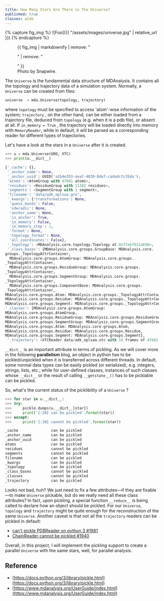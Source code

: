 ```yaml
---
title: How Many Stars Are There in The Universe?
published: true
classes: wide
---
```


{% capture fig_img %}
![Foo]({{ "/assets/images/universe.jpg" | relative_url }})
{% endcapture %}

<figure>
  {{ fig_img | markdownify | remove: "<p>" | remove: "</p>" }}
  <figcaption>Photo by Snapwire.</figcaption>
</figure>

The `Universe` is the fundamental data structure of MDAnalysis. It contains all the topology and trajectory data of a simulation system. Normally, a `Universe` can be created from files:

```python
universe  = mda.Universe(topology, trajectory)
```

where `topology` must be specified to access 'atom'-wise information of the system; `trajectory` , on the other hand, can be either loaded from a trajectory file, deduced from `topology` (e.g. when it is a pdb file), or absent at all. If `in_memory = True` , the trajectory will be loaded directly into memory with `MemoryReader`, while in default, it will be parsed as a corresponding reader for different types of trajectories.

Let's have a look at the stars in a `Universe` after it is created.

```python
>>> u = mda.Universe(GRO, XTC)
>>> print(u.__dict__)

{'_cache': {},
 '_anchor_name': None,
 '_anchor_uuid': UUID('a1b4e353-aeaf-4830-8de7-cadadcfc35da'),
 'atoms': <AtomGroup with 47681 atoms>,
 'residues': <ResidueGroup with 11302 residues>,
 'segments': <SegmentGroup with 1 segment>,
 'filename': 'data/adk_oplsaa.gro',
 '_kwargs': {'transformations': None,
  'guess_bonds': False,
  'vdwradii': None,
  'anchor_name': None,
  'is_anchor': True,
  'in_memory': False,
  'in_memory_step': 1,
  'format': None,
  'topology_format': None,
  'all_coordinates': False},
 '_topology': <MDAnalysis.core.topology.Topology at 0x7febf011a690>,
 '_class_bases': {MDAnalysis.core.groups.GroupBase: MDAnalysis.core.
groups._TopologyAttrContainer,
  MDAnalysis.core.groups.AtomGroup: MDAnalysis.core.groups.
_TopologyAttrContainer,
  MDAnalysis.core.groups.ResidueGroup: MDAnalysis.core.groups.
_TopologyAttrContainer,
  MDAnalysis.core.groups.SegmentGroup: MDAnalysis.core.groups.
_TopologyAttrContainer,
  MDAnalysis.core.groups.ComponentBase: MDAnalysis.core.groups.
_TopologyAttrContainer,
MDAnalysis.core.groups.Atom: MDAnalysis.core.groups._TopologyAttrContainer,
MDAnalysis.core.groups.Residue: MDAnalysis.core.groups._TopologyAttrContainer,
MDAnalysis.core.groups.Segment: MDAnalysis.core.groups._TopologyAttrContainer},
'_classes': {MDAnalysis.core.groups.AtomGroup: 
MDAnalysis.core.groups.AtomGroup,
MDAnalysis.core.groups.ResidueGroup: MDAnalysis.core.groups.ResidueGroup,
MDAnalysis.core.groups.SegmentGroup: MDAnalysis.core.groups.SegmentGroup,
MDAnalysis.core.groups.Atom: MDAnalysis.core.groups.Atom,
MDAnalysis.core.groups.Residue: MDAnalysis.core.groups.Residue,
MDAnalysis.core.groups.Segment: MDAnalysis.core.groups.Segment},
 '_trajectory': <XTCReader data/adk_oplsaa.xtc with 10 frames of 47681 atoms>}
```

`__dict__` is an important attribute in terms of pickling. As we will cover more in the following **parallelism** blog, an object in python has to be pickled/unpickled when it is transferred across different threads. In default, some normal data types can be easily pickled (or serialized), e.g. integers, strings, lists, etc.; while for user-defined classes, instances of such classes whose `__dict__` or the result of calling `__getstate__()` has to be picklable can be pickled.

So, what's the current status of the picklibility of a `Universe` ?

```python
>>> for star in u.__dict__:
>>> try:
>>>     pickle.dumps(u.__dict__[star])
>>>     print('{:20} can be pickled'.format(star))
>>> except:
>>>     print('{:20} cannot be pickled'.format(star))

_cache               can be pickled
_anchor_name         can be pickled
_anchor_uuid         can be pickled
atoms                can be pickled
residues             cannot be pickled
segments             cannot be pickled
filename             can be pickled
_kwargs              can be pickled
_topology            can be pickled
_class_bases         cannot be pickled
_classes             cannot be pickled
_trajectory          can be pickled
```

Looks not bad, huh? We just need to fix a few attributes—if they are fixable—to make `Universe` pickable, but do we really need all these class attributes? In fact, upon pickling, a special function `__reduce__` is being called to declare how an object should be pickled. For our `Universe`, `topology` and `trajectory` might be quite enough for the reconstruction of the same `Universe`. Another caveat is that not all the `trajectory` readers can be pickled in default:

- [can't pickle PDBReader on python 3 #1981](https://github.com/MDAnalysis/mdanalysis/issues/1981)
- [ChainReader cannot be pickled #1940](https://github.com/MDAnalysis/mdanalysis/issues/1940)

Overall, in this project, I will implement the pickling support to create a parallel `Universe` with the same stars, well, for parallel analysis.

## Reference 
- [https://docs.python.org/3/library/pickle.html](https://docs.python.org/3/library/pickle.html)
- [https://www.mdanalysis.org/UserGuide/index.html](https://www.mdanalysis.org/UserGuide/index.html)

